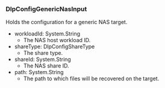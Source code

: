 ### DlpConfigGenericNasInput
Holds the configuration for a generic NAS target.

- workloadId: System.String
  - The NAS host workload ID.
- shareType: DlpConfigShareType
  - The share type.
- shareId: System.String
  - The NAS share ID.
- path: System.String
  - The path to which files will be recovered on the target.
